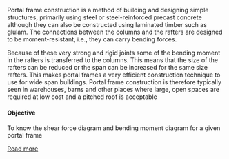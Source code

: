 Portal frame construction is a method of building and designing simple structures, primarily using steel or steel-reinforced precast concrete although they can also be constructed using laminated timber such as glulam. The connections between the columns and the rafters are designed to be moment-resistant, i.e., they can carry bending forces.

Because of these very strong and rigid joints some of the bending moment in the rafters is transferred to the columns. This means that the size of the rafters can be reduced or the span can be increased for the same size rafters. This makes portal frames a very efficient construction technique to use for wide span buildings.
Portal frame construction is therefore typically seen in warehouses, barns and other places where large, open spaces are required at low cost and a pitched roof is acceptable


#### Objective

To know the shear force diagram and bending moment diagram for a given portal frame


[Read more](http://bsa-iiith.vlabs.ac.in/exp5/Exp-5%20Portal%20frames.pdf)